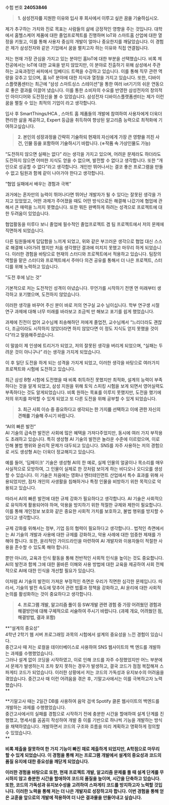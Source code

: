   

수험 번호 **24053846** 

  

> **1. 삼성전자를 지원한 이유와 입사 후 회사에서 이루고 싶은 꿈을 기술하십시오.**

제가 추구하는 가치와 진로 목표는 사람들의 삶에 긍정적인 영향을 주는 것입니다. 대학에서 홈헬스케어 제품에 대한 졸업프로젝트를 진행하며 IoT와 스마트홈 산업에 대한 열정을 키웠고, 이를 통해 사용자 중심의 개발이 얼마나 중요한지를 깨달았습니다. 이 경험은 제가 삼성전자와 같은 기업에서 꿈을 펼치고자 하는 이유와 직접 연결됩니다.

저는 현재 가장 관심을 가지고 있는 분야인 홈IoT에 대한 부분을 선택했습니다. 비록 제 전공에서는 IoT에 대한 교육을 받지 않았지만, 이 분야로 진출하기 위해 삼성에서 주관하는 교육과정인 싸피에서 임베디드 트랙을 수강하고 있습니다. 이를 통해 직무 관련 역량을 갖추고 있으며, 홈 IoT 분야에 대한 지식과 열정을 가지고 있습니다. 또한, 디바이스플랫폼센터는 최근에 “삼성 스마트싱스 스테이션”을 통한 여러 iot기기의 쉬운 연동으로 좋은 결과를 이끌어 냈습니다. 이를 통한 소비자의 수요를 반영한 삼성전자의 창의적인 아이디어와 도전정신을 볼 수 있었습니다. 삼성전자 디바이스플랫폼센터는 제가 이런 꿈을 펼칠 수 있는 최적의 기업이 라고 생각합니다.

입사 후 SmartThings/HCA , 스마트 홈 제품들의 개발에 참여하여 사용자에게 더욱더 편리한 삶을 제공하고, Expert 등급을 취득하여 향상된 알고리즘 능력으로 최적화에 기여하고싶습니다.

  

> **2. 본인의 성장과정을 간략히 기술하되 현재의 자신에게 가장 큰 영향을 끼친 사건, 인물 등을 포함하여 기술하시기 바랍니다. (※작품 속 가상인물도 가능)**

“도전하지 않으면 실패는 없다” 라는 생각을 가지고 있으며, 어려운 문제라도 하더라도 도전하지 않으면 어떠한 지식도 얻을 수 없으며, 발전할 수 없다고 생각합니다. 또한 “개인으로 성공할 수 없다”라고 생각합니다. 개인만 뛰어나서는 결코 좋은 프로그램을 만들 수 없고 팀원과 함께 같이 나아가야 한다고 생각합니다.

“협업 실패에서 배우는 경험과 극복”

과거에는 혼자만의 능력이 뛰어나다면 뛰어난 개발자가 될 수 있다는 잘못된 생각을 가지고 있었었고, 어떤 과제가 주어졌을 때도 어떤 방식으로든 해결해 나갔기에 협업에 관해서 큰 매력을 느끼지 못했습니다. 또한 뭐든 완벽하게 하려는 성격으로 프로젝트에 대한 두려움이 있었습니다.

협업활동을 미루다 보니 졸업에 필수적인 졸업프로젝트 겸 팀 프로젝트에서 저의 문제에 직면하게 되었습니다.

다른 팀원들에게 답답함을 느끼게 되었고, 위와 같은 부끄러운 생각으로 협업 대신 스스로 해결해 나아가려 했지만 처음 생각했던 결과에 미치지 못했고 마무리 하게 되었습니다. 이러한 경험을 바탕으로 현재의 스터디와 프로젝트에서 적용하고 있습니다. 팀장의 역할을 맡은 스터디와 프로젝트에서 주마다 의견 공유를 통해서 더 나은 프로젝트, 스터디를 위해 노력하고 있습니다.

”도전 후에 남는 것”

기본적으로 저는 도전적인 성격이 아녔습니다. 무언가를 시작하기 전엔 먼 미래부터 생각하고 포기했으며, 도전하지 않았습니다.

이러한 생각을 바꾸어 주신 분이 바로 저의 연구실 교수 님이십니다. 학부 연구생 시절 연구 과제에 대해 너무 미래를 바라보고 조금씩 만 해보고 포기를 쉽게 했었습니다.

과제에 진전이 없어 교수님께 죄송해하던 저에게 졸업전, 교수님께서 “느리더라도 괜찮다, 조금이라도 시작하지 않았더라면 하지 않았다면 이 정도 지식도 얻지 못했을 것이다”라고 말씀해주셨습니다.

이 말씀이 제 인생에 트리거가 되었고, 저의 잘못된 생각을 버리게 되었으며, “실패는 두려운 것이 아니구나” 라는 생각을 가지게 되었습니다.

이 후 일단 도전을 하게 되는 성격을 가지게 되었고, 이러한 생각을 바탕으로 여러가지 프로젝트와 시험에 도전하고 있습니다.

최근 삼성 B형 시험에 도전했을 때 비록 취득하진 못했지만 최적화, 설계의 능력이 부족하다는 것을 알게 되었고, 삼성 지원을 위해 토익 스피킹 시험을 보게 되면서 영어실력도 부족하다는 것도 알게되었습니다. 비록 원하는 목표를 이루지 못했지만, 도전을 했기에 저의 위치를 파악할 수 있게 되었고 또 다른 도전을 위해 공부할 수 있게 되었습니다.

  

> **3. 최근 사회 이슈 중 중요하다고 생각되는 한 가지를 선택하고 이에 관한 자신의 견해를 기술해 주시기 바랍니다.**

“AI의 빠른 발전”  
AI 기술의 급속한 발전은 사회에 많은 혜택을 가져다주었지만, 동시에 여러 가지 부작용도 초래하고 있습니다. 특히 생성형 AI 기술의 발전은 놀라운 수준에 이르렀으며, 이로 인해 불법 행위와 윤리적 문제가 대두되고 있습니다. SNS를 자주 사용하는 저의 경험으로 서도 생성형 AI는 더욱더 정교해지고 있습니다.  

예를 들어, '딥페이크' 기술은 생성형 AI의 한 예로, 실제 인물의 얼굴이나 목소리를 매우 사실적으로 모방하여, 그 인물이 실제로 한 것처럼 보이게 하는 비디오나 오디오를 생성할 수 있습니다. 이 기술은 처음에는 영화나 엔터테인먼트 산업에서 특수 효과를 위해 사용되었지만, 점차 개인의 사생활을 침해하거나 특정 인물을 비방하기 위한 목적으로 악용되고 있습니다.

따라서 AI의 빠른 발전에 대한 규제 강화가 필요하다고 생각합니다. AI 기술은 사회적으로 유익하게 활용되어야 하며, 악용을 방지하기 위한 적절한 규제와 제한이 필요합니다. 이를 통해 개인정보 보호와 같은 중요한 사회적 가치를 보호하고, 불법 행위를 방지할 수 있다고 생각합니다.

규제 강화를 위해서는 정부, 기업 등의 협력이 필요하다고 생각합니다.. 법적인 측면에서는 AI 기술의 개발과 사용에 대한 규제를 강화하고, 악용 사례에 대한 엄중한 제재를 가해야 합니다. 또한, 윤리적인 가이드라인을 마련하여 AI 개발자와 이용자들이 적절한 사용을 준수할 수 있도록 해야 합니다.

뿐만 아니라, 교육과 인식 활동을 통해 전반적인 사회적 인식을 높이는 것도 중요합니다. AI의 발전과 함께 그에 대한 올바른 이해와 사용 방법에 대한 교육을 제공하여 사회 전체적으로 AI에 대한 인식을 개선할 필요가 있습니다.

이처럼 AI 기술의 발전이 가져온 부정적인 측면은 우리가 직면한 심각한 문제입니다. 따라서, 기술의 발전 속도에 맞추어 관련 법률과 정책을 강화하고, AI 윤리에 대한 사회적 논의를 활성화하는 것이 중요하다고 생각합니다.

  

> **4. 프로그램 개발, 알고리즘 풀이 등 SW개발 관련 경험 중 가장 어려웠던 경험과 해결방안에 대해 구체적으로 서술하여 주시기 바랍니다. (과제 개요, 어려웠던 점, 해결방법, 결과 포함)**

**“설계의 중요성”  
4학년 2학기 웹 서버 프로그래밍 과목의 시험에서 설계의 중요성을 느낀 경험이 있습니다.  
중간고사 때 저는 로컬을 데이터베이스로 사용하여 SNS 웹사이트의 백 엔드를 개발하는 과제를 수행했었습니다.  
그러나 설계 없이 코딩을 시작하였고, 이로 인해 코드를 자주 수정했었지만 어느 부분에서 문제가 발생하는지 조차 찾지 못하는 경우가 발생하고, 결국 코드가 점점 복잡해져 스파게티 코드가 되었습니다. 이러한 상황에서 저는 코드의 가독성과 유지보수의 어려움을 겪었습니다. 중간고사 때 이런 어려움을 겪은 후, 기말고사에서는 이를 극복하고자 노력했습니다.  
**

**기말고사 때는 2일간 DB를 사용하여 음악 검색 Spotify 클론 웹사이트의 백엔드를 개발하는 과제를 수행했었습니다.  
중간고사에서의 실패를 경험으로 시작하기 전에 충분한 시간을 할애하여 설계 단계를 진행했고, 명세서를 꼼꼼히 작성하여 개발 중 이를 기반으로 하나씩 기능을 개발하는 방식을 채택하였습니다. 개발하면서 코드의 구조와 흐름을 미리 계획하고 명확하게 정의할 수 있었습니다.  
**

**비록 제출을 잘못하여 한 가지 기능이 빠진 채로 제출하게 되었지만, A학점으로 마무리 할 수 있게 되었습니다. 이 경험을 통해 저는 프로그램 개발에서 설계의 중요성과 코드의 품질 유지에 대한 중요성을 깨닫게 되었습니다.**

**이러한 경험을 바탕으로 또한, 현재 프로젝트 개발, 알고리즘 문제를 풀 때 설계 단계를 무시하지 않고 충분한 시간을 할애하여 코드의 품질을 높이며, 시간을 단축하고 있습니다. 또한, 코드의 가독성과 유지보수성을 고려하여 스파게티 코드를 방지하고자 노력할 것입니다. 이러한 노력을 통해 저는 더 나은 개발자로 성장하고자 합니다. 이번 경험을 통해 얻은 교훈을 앞으로의 개발에 적용하여 더 나은 결과물을 만들어내고 싶습니다.**
